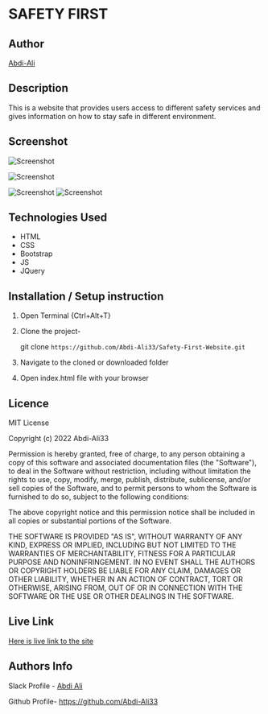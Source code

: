 # SAFETY FIRST

## Author

[Abdi-Ali](https://github.com/Abdi-Ali33)

## Description

This is a website that provides users access to different safety services and gives information on how to stay safe in different environment.

## Screenshot

![Screenshot](./screenshots/picture1.png)

![Screenshot](./screenshots/picture2.png)

![Screenshot](./screenshots/picture3.png)
![Screenshot](./screenshots/picture4.png)

## Technologies Used

- HTML
- CSS
- Bootstrap
- JS
- JQuery

## Installation / Setup instruction

1. Open Terminal {Ctrl+Alt+T}

2. Clone the project-

   git clone `https://github.com/Abdi-Ali33/Safety-First-Website.git`

3. Navigate to the cloned or downloaded folder
4. Open index.html file with your browser

## Licence

MIT License

Copyright (c) 2022 Abdi-Ali33

Permission is hereby granted, free of charge, to any person obtaining a copy
of this software and associated documentation files (the "Software"), to deal
in the Software without restriction, including without limitation the rights
to use, copy, modify, merge, publish, distribute, sublicense, and/or sell
copies of the Software, and to permit persons to whom the Software is
furnished to do so, subject to the following conditions:

The above copyright notice and this permission notice shall be included in all
copies or substantial portions of the Software.

THE SOFTWARE IS PROVIDED "AS IS", WITHOUT WARRANTY OF ANY KIND, EXPRESS OR
IMPLIED, INCLUDING BUT NOT LIMITED TO THE WARRANTIES OF MERCHANTABILITY,
FITNESS FOR A PARTICULAR PURPOSE AND NONINFRINGEMENT. IN NO EVENT SHALL THE
AUTHORS OR COPYRIGHT HOLDERS BE LIABLE FOR ANY CLAIM, DAMAGES OR OTHER
LIABILITY, WHETHER IN AN ACTION OF CONTRACT, TORT OR OTHERWISE, ARISING FROM,
OUT OF OR IN CONNECTION WITH THE SOFTWARE OR THE USE OR OTHER DEALINGS IN THE
SOFTWARE.

## Live Link

[Here is live link to the site](https://abdi-ali33.github.io/Safety-First-Website/)

## Authors Info

Slack Profile - [Abdi Ali](https://app.slack.com/client/T0101L740P4/D032HD8S7CP)

Github Profile- https://github.com/Abdi-Ali33
